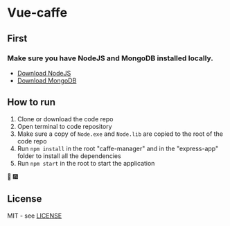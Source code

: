# Vue-caffe

## First

### Make sure you have NodeJS and MongoDB installed locally.
- [Download NodeJS](https://nodejs.org/en/)
- [Download MongoDB](https://www.mongodb.com/)

## How to run

1. Clone or download the code repo
2. Open terminal to code repository
3. Make sure a copy of `Node.exe` and `Node.lib` are copied to the root of the code repo
4. Run `npm install` in the root "caffe-manager" and in the "express-app" folder to install all the dependencies
5. Run `npm start` in the root to start the application

:tada: :fireworks:


## License

MIT - see [LICENSE](LICENSE)
